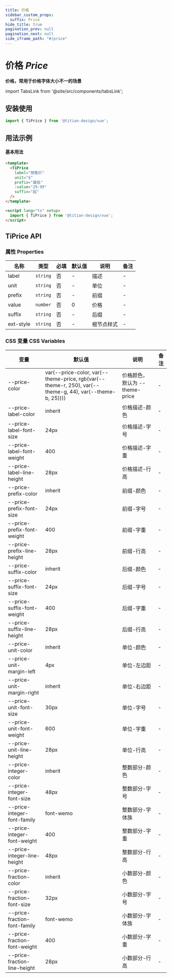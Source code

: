 ```yaml
---
title: 价格
sidebar_custom_props:
  suffix: Price
hide_title: true
pagination_prev: null
pagination_next: null
side_iframe_path: "#/price"
---
```


# 价格 _Price_

**价格，常用于价格字体大小不一的场景**

import TabsLink from '@site/src/components/tabsLink';

<TabsLink id="tiprice-api" />

## 安装使用

```ts showLineNumbers
import { TiPrice } from '@titian-design/vue';
```

## 用法示例
#### 基本用法


```html showLineNumbers
<template>
  <TiPrice 
    label="销售价"
    unit="$"
    prefix="最低"
    :value="29.99"
    suffix="起"
  />
</template>

<script lang="ts" setup>
  import { TiPrice } from '@titian-design/vue';
</script>
```


## TiPrice API

### 属性 **Properties**

| 名称     | 类型     | 必填 | 默认值 | 说明       | 备注 |
| -------- | -------- | ---- | ------ | ---------- | ---- |
| label    | `string` | 否   | -      | 描述       | -    |
| unit     | `string` | 否   | -      | 单位       | -    |
| prefix   | `string` | 否   | -      | 前缀       | -    |
| value    | `number` | 否   | 0      | 价格       | -    |
| suffix   | `string` | 否   | -      | 后缀       | -    |
| ext-style | `string` | 否   | -      | 根节点样式 | -    |

### CSS 变量 **CSS Variables**

| 变量                         | 默认值                                                                                                   | 说明                           | 备注 |
| ---------------------------- | -------------------------------------------------------------------------------------------------------- | ------------------------------ | ---- |
| --price-color                | var(--price-color, var(--theme-price, rgb(var(--theme-r, 250), var(--theme-g, 44), var(--theme-b, 25)))) | 价格颜色，默认为 --theme-price | -    |
| --price-label-color          | inherit                                                                                                  | 价格描述-颜色                  | -    |
| --price-label-font-size      | 24px                                                                                                     | 价格描述-字号                  | -    |
| --price-label-font-weight    | 400                                                                                                      | 价格描述-字重                  | -    |
| --price-label-line-height    | 28px                                                                                                     | 价格描述-行高                  | -    |
| --price-prefix-color         | inherit                                                                                                  | 前缀-颜色                      | -    |
| --price-prefix-font-size     | 24px                                                                                                     | 前缀-字号                      | -    |
| --price-prefix-font-weight   | 400                                                                                                      | 前缀-字重                      | -    |
| --price-prefix-line-height   | 28px                                                                                                     | 前缀-行高                      | -    |
| --price-suffix-color        | inherit                                                                                                  | 后缀-颜色                      | -    |
| --price-suffix-font-size    | 24px                                                                                                     | 后缀-字号                      | -    |
| --price-suffix-font-weight  | 400                                                                                                      | 后缀-字重                      | -    |
| --price-suffix-line-height  | 28px                                                                                                     | 后缀-行高                      | -    |
| --price-unit-color           | inherit                                                                                                  | 单位-颜色                      | -    |
| --price-unit-margin-left           | 4px                                                                                                  | 单位-左边距                      | -    |
| --price-unit-margin-right           | inherit                                                                                                  | 单位-右边距                      | -    |
| --price-unit-font-size       | 30px                                                                                                     | 单位-字号                      | -    |
| --price-unit-font-weight     | 600                                                                                                      | 单位-字重                      | -    |
| --price-unit-line-height     | 28px                                                                                                     | 单位-行高                      | -    |
| --price-integer-color        | inherit                                                                                                  | 整数部分-颜色                  | -    |
| --price-integer-font-size    | 48px                                                                                                     | 整数部分-字号                  | -    |
| --price-integer-font-family  | font-wemo                                                                                                | 整数部分-字体族                | -    |
| --price-integer-font-weight  | 400                                                                                                      | 整数部分-字重                  | -    |
| --price-integer-line-height  | 48px                                                                                                     | 整数部分-行高                  | -    |
| --price-fraction-color       | inherit                                                                                                  | 小数部分-颜色                  | -    |
| --price-fraction-font-size   | 32px                                                                                                     | 小数部分-字号                  | -    |
| --price-fraction-font-family | font-wemo                                                                                                | 小数部分-字体族                | -    |
| --price-fraction-font-weight | 400                                                                                                      | 小数部分-字重                  | -    |
| --price-fraction-line-height | 28px                                                                                                     | 小数部分-行高                  | -    |
